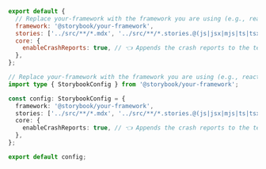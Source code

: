 ```js filename=".storybook/main.js" renderer="common" language="js"
export default {
  // Replace your-framework with the framework you are using (e.g., react-webpack5, vue3-vite)
  framework: '@storybook/your-framework',
  stories: ['../src/**/*.mdx', '../src/**/*.stories.@(js|jsx|mjs|ts|tsx)'],
  core: {
    enableCrashReports: true, // 👈 Appends the crash reports to the telemetry events
  },
};
```

```ts filename=".storybook/main.ts" renderer="common" language="ts"
// Replace your-framework with the framework you are using (e.g., react-webpack5, vue3-vite)
import type { StorybookConfig } from '@storybook/your-framework';

const config: StorybookConfig = {
  framework: '@storybook/your-framework',
  stories: ['../src/**/*.mdx', '../src/**/*.stories.@(js|jsx|mjs|ts|tsx)'],
  core: {
    enableCrashReports: true, // 👈 Appends the crash reports to the telemetry events
  },
};

export default config;
```

